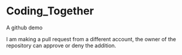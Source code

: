 # Coding_Together
A github demo


I am making a pull request from a different account, the owner of the repository can approve or deny the addition. 
